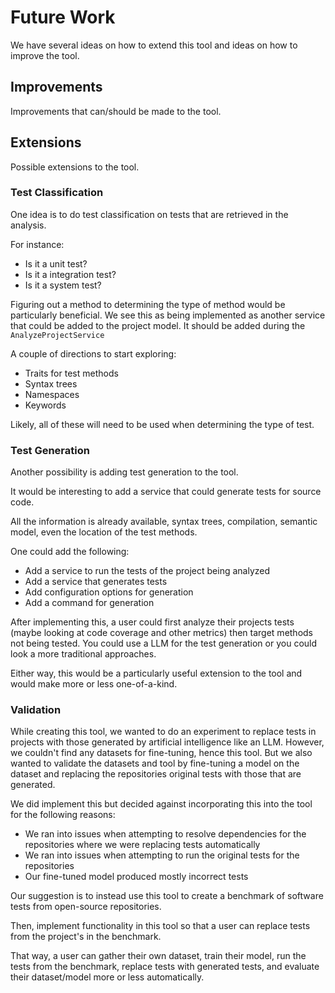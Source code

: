 ﻿# Future Work

We have several ideas on how to extend this tool and ideas on how to improve the tool.

## Improvements

Improvements that can/should be made to the tool.

## Extensions

Possible extensions to the tool.

### Test Classification

One idea is to do test classification on tests that are retrieved in the analysis. 

For instance:
- Is it a unit test?
- Is it a integration test?
- Is it a system test?

Figuring out a method to determining the type of method would be particularly beneficial. We see this as being implemented as
another service that could be added to the project model. It should be added during the ```AnalyzeProjectService```

A couple of directions to start exploring:
- Traits for test methods
- Syntax trees
- Namespaces
- Keywords

Likely, all of these will need to be used when determining the type of test.

### Test Generation

Another possibility is adding test generation to the tool.

It would be interesting to add a service that could generate tests for source code.

All the information is already available, syntax trees, compilation, semantic model, even the location of the test methods.

One could add the following:
- Add a service to run the tests of the project being analyzed
- Add a service that generates tests
- Add configuration options for generation
- Add a command for generation

After implementing this, a user could first analyze their projects tests (maybe looking at code coverage and other metrics) then
target methods not being tested. You could use a LLM for the test generation or you could look a more traditional approaches.

Either way, this would be a particularly useful extension to the tool and would make more or less one-of-a-kind.

### Validation

While creating this tool, we wanted to do an experiment to replace tests in projects with those generated by artificial intelligence
like an LLM. However, we couldn't find any datasets for fine-tuning, hence this tool. But we also wanted to validate the datasets and
tool by fine-tuning a model on the dataset and replacing the repositories original tests with those that are generated.

We did implement this but decided against incorporating this into the tool for the following reasons:
- We ran into issues when attempting to resolve dependencies for the repositories where we were replacing tests automatically
- We ran into issues when attempting to run the original tests for the repositories
- Our fine-tuned model produced mostly incorrect tests

Our suggestion is to instead use this tool to create a benchmark of software tests from open-source repositories. 

Then, implement functionality in this tool so that a user can replace tests from the project's in the benchmark.

That way, a user can gather their own dataset, train their model, run the tests from the benchmark, replace tests with generated tests,
and evaluate their dataset/model more or less automatically.